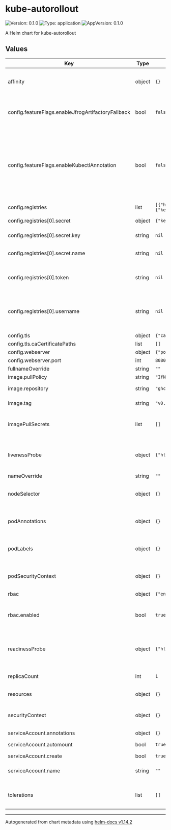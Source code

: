 # kube-autorollout

![Version: 0.1.0](https://img.shields.io/badge/Version-0.1.0-informational?style=flat-square) ![Type: application](https://img.shields.io/badge/Type-application-informational?style=flat-square) ![AppVersion: 0.1.0](https://img.shields.io/badge/AppVersion-0.1.0-informational?style=flat-square)

A Helm chart for kube-autorollout

## Values

| Key | Type | Default | Description |
|-----|------|---------|-------------|
| affinity | object | `{}` | Affinity configuration for the kube-autorollout controller. More information can be found here: https://kubernetes.io/docs/concepts/scheduling-eviction/assign-pod-node/#affinity-and-anti-affinity |
| config.featureFlags.enableJfrogArtifactoryFallback | bool | `false` | Enable JFrog Artifactory fallback when the Artifactory is configured to use the Repository Path Method (https://jfrog.com/help/r/jfrog-artifactory-documentation/the-repository-path-method-for-docker) |
| config.featureFlags.enableKubectlAnnotation | bool | `false` | Change the kube-autorollout patch annotation key (that triggers the redeployment) from "kube-autorollout/restartedAt" to "kubectl.kubernetes.io/restartedAt". The latter annotation is applied by kubectl when executing the command "kubectl rollout restart". Most GitOps tools like ArgoCD and FluxCD ignore the kubectl annotation from state drift detection. If you are not using this value on "true" you might need to add further configuration to ArgoCD and FluxCD to not show the kube-autorollout annotation as a state drift. |
| config.registries | list | `[{"hostnamePattern":null,"secret":{"key":null,"name":null},"token":null,"username":null}]` | Container registries |
| config.registries[0].secret | object | `{"key":null,"name":null}` | The Kubernetes secret to mount as an environment variable into the pod |
| config.registries[0].secret.key | string | `nil` | The key to reference of the secret. Will be referenced in the config automatically if .token is unset |
| config.registries[0].secret.name | string | `nil` | Kubernetes Secret name to reference that contains the Docker Registry API token, personal access token, JFrog Artifactory identity token, etc. |
| config.registries[0].token | string | `nil` | Not recommended for production use - use .secret instead. A hardcoded token (api token, personal access token, etc.) to be passed in the Authorization header of the Docker manifest request to the registry |
| config.registries[0].username | string | `nil` | Optional. The username to use for this registry. Only used when the registry is found to be requiring an advanced token flow for authentication, that involves trading in the username and api key / api token into a short-living OAuth2.0-esque access token. This is required for ghcr.io and docker.io |
| config.tls | object | `{"caCertificatePaths":[]}` | TLS configuration |
| config.tls.caCertificatePaths | list | `[]` | Custom CA certificate paths within the container |
| config.webserver | object | `{"port":8080}` | Webserver configuration |
| config.webserver.port | int | `8080` | Webserver port |
| fullnameOverride | string | `""` | String to fully override `"kube-autorollout.fullname"` |
| image.pullPolicy | string | `"IfNotPresent"` | Image pull policy for the container image |
| image.repository | string | `"ghcr.io/juv/kube-autorollout"` | The image repository name to use for the container image |
| image.tag | string | `"v0.1.0"` | Image tag to use for the container image. Overrides the image tag whose default is the chart appVersion. |
| imagePullSecrets | list | `[]` | Secrets with credentials to pull images from a private registry. More information can be found here: https://kubernetes.io/docs/tasks/configure-pod-container/pull-image-private-registry/ |
| livenessProbe | object | `{"httpGet":{"path":"/health/live","port":"http"}}` | Liveness probe for the kube-autorollout controller. More information can be found here: https://kubernetes.io/docs/tasks/configure-pod-container/configure-liveness-readiness-startup-probes/ |
| nameOverride | string | `""` | Override to the chart name |
| nodeSelector | object | `{}` | Node selector for the kube-autorollout controller. More information can be found here: https://kubernetes.io/docs/concepts/scheduling-eviction/assign-pod-node/#nodeselector |
| podAnnotations | object | `{}` | Pod annotations for kube-autorollout. More information can be found here: https://kubernetes.io/docs/concepts/overview/working-with-objects/annotations/ |
| podLabels | object | `{}` | Pod labels for kube-autorollout. More information can be found here: https://kubernetes.io/docs/concepts/overview/working-with-objects/labels/ |
| podSecurityContext | object | `{}` | kube-autorollout pod-level security context. More information can be found here: https://kubernetes.io/docs/tasks/configure-pod-container/security-context/ |
| rbac | object | `{"enabled":true}` | Kubernetes RBAC configuration |
| rbac.enabled | bool | `true` | Switch to enable/disable the creation of Kubernetes role and rolebinding for the kube-autorollout service account automatically. If false, the role and rolebinding that targets the service account must be created separately. |
| readinessProbe | object | `{"httpGet":{"path":"/health/ready","port":"http"}}` | Readiness probe for kube-autorollout controller. More information can be found here: https://kubernetes.io/docs/tasks/configure-pod-container/configure-liveness-readiness-startup-probes/ |
| replicaCount | int | `1` | The number of application controller pods to run. A number higher than one does not make sense at this time as the controller is not supporting sharding. |
| resources | object | `{}` | Resource requests and limits for the kube-autorollout pod |
| securityContext | object | `{}` | kube-autorollout container-level security context. More information can be found here: https://kubernetes.io/docs/tasks/configure-pod-container/security-context/ |
| serviceAccount.annotations | object | `{}` | Annotations to add to the service account |
| serviceAccount.automount | bool | `true` | Automatically mount a ServiceAccount's API credentials? |
| serviceAccount.create | bool | `true` | Specifies whether a service account should be created |
| serviceAccount.name | string | `""` | The name of the service account to use. If not set and create is true, a name is generated using the fullname template |
| tolerations | list | `[]` | Tolerations for the kube-autorollout controller. More information can be found here: https://kubernetes.io/docs/concepts/scheduling-eviction/taint-and-toleration/ |

----------------------------------------------
Autogenerated from chart metadata using [helm-docs v1.14.2](https://github.com/norwoodj/helm-docs/releases/v1.14.2)
